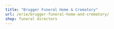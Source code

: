 ```yaml
---
title: "Brugger Funeral Home & Crematory"
url: /erie/brugger-funeral-home-and-crematory/
shop: funeral directors
---
```

